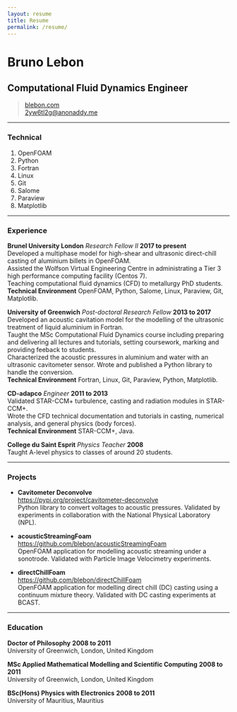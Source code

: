 ```yaml
---
layout: resume
title: Resume
permalink: /resume/
---
```


# Bruno Lebon
## Computational Fluid Dynamics Engineer

> [blebon.com](https://blebon.com)    
> [2yw6tl2g@anonaddy.me](mailto:2yw6tl2g@anonaddy.me)

------

### Technical

1. OpenFOAM
1. Python
1. Fortran
1. Linux
1. Git
1. Salome
1. Paraview
1. Matplotlib

------

### Experience

**Brunel University London** *Research Fellow II* __2017 to present__    
	Developed a multiphase model for high-shear and ultrasonic direct-chill casting of aluminium billets in OpenFOAM.    
	Assisted the Wolfson Virtual Engineering Centre in administrating a Tier 3 high performance computing facility (Centos 7).    
	Teaching computational fluid dynamics (CFD) to metallurgy PhD students.    
	**Technical Environment** OpenFOAM, Python, Salome, Linux, Paraview, Git, Matplotlib.    

**University of Greenwich** *Post-doctoral Research Fellow* __2013 to 2017__    
	Developed an acoustic cavitation model for the modelling of the ultrasonic treatment of liquid aluminium in Fortran.    
	Taught the MSc Computational Fluid Dynamics course including preparing and delivering all lectures and tutorials, setting coursework, marking and providing feeback to students.    
	Characterized the acoustic pressures in aluminium and water with an ultrasonic cavitometer sensor. Wrote and published a Python library to handle the conversion.    
	**Technical Environment** Fortran, Linux, Git, Paraview, Python, Matplotlib.    

**CD-adapco** *Engineer* __2011 to 2013__    
	Validated STAR-CCM+ turbulence, casting and radiation modules in STAR-CCM+.    
  Wrote the CFD technical documentation and tutorials in casting, numerical analysis, and general physics (body forces).    
	**Technical Environment** STAR-CCM+, Java.    

**College du Saint Esprit** *Physics Teacher* __2008__    
	Taught A-level physics to classes of around 20 students.    

------

### Projects

* **Cavitometer Deconvolve**    
	<a href=https://pypi.org/project/cavitometer-deconvolve class=not-printed>https://pypi.org/project/cavitometer-deconvolve</a>    
	Python library to convert voltages to acoustic pressures. Validated by experiments in collaboration with the National Physical Laboratory (NPL).    

* **acousticStreamingFoam**    
	<a href=https://github.com/blebon/acousticStreamingFoam class=not-printed>https://github.com/blebon/acousticStreamingFoam</a>    
	OpenFOAM application for modelling acoustic streaming under a sonotrode. Validated with Particle Image Velocimetry experiments.    

* **directChillFoam**    
	<a href=https://github.com/blebon/directChillFoam class=not-printed>https://github.com/blebon/directChillFoam</a>    
	OpenFOAM application for modelling direct chill (DC) casting using a continuum mixture theory. Validated with DC casting experiments at BCAST.    

------

### Education

**Doctor of Philosophy** __2008 to 2011__    
	University of Greenwich, London, United Kingdom

**MSc Applied Mathematical Modelling and Scientific Computing** __2008 to 2011__    
	University of Greenwich, London, United Kingdom

**BSc(Hons) Physics with Electronics** __2008 to 2011__    
	University of Mauritius, Mauritius
